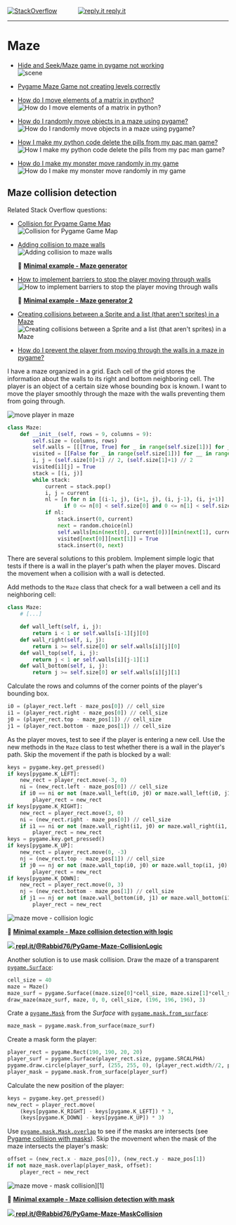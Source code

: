 [![StackOverflow](https://stackexchange.com/users/flair/7322082.png)](https://stackoverflow.com/users/5577765/rabbid76?tab=profile) &nbsp;&nbsp;&nbsp;&nbsp;&nbsp;&nbsp;&nbsp;&nbsp;&nbsp;&nbsp; [![reply.it](../../resource/logo/Repl_it_logo_80.png) reply.it](https://repl.it/repls/folder/PyGame%20Examples)

---

# Maze

- [Hide and Seek/Maze game in pygame not working](https://stackoverflow.com/questions/63853997/hide-and-seek-maze-game-in-pygame-not-working/63854295#63854295)  
  ![scene](https://i.sstatic.net/2QYir.gif)

- [Pygame Maze Game not creating levels correctly](https://stackoverflow.com/questions/59436266/pygame-maze-game-not-creating-levels-correctly/59436430#59436430)

- [How do I move elements of a matrix in python?](https://stackoverflow.com/questions/65174955/how-do-i-move-elements-of-a-matrix-in-python/65178270#65178270)  
  ![How do I move elements of a matrix in python?](https://i.sstatic.net/QgD5t.gif)

- [How do I randomly move objects in a maze using pygame?](https://stackoverflow.com/questions/65189546/how-do-i-randomly-move-objects-in-a-maze-using-pygame/65190004#65190004)  
  ![How do I randomly move objects in a maze using pygame?](https://i.sstatic.net/C7gft.gif)

- [How I make my python code delete the pills from my pac man game?](https://stackoverflow.com/questions/65201227/how-i-make-my-python-code-delete-the-pills-from-my-pac-man-game/65204858#65204858)  
  ![How I make my python code delete the pills from my pac man game?](https://i.sstatic.net/aO99q.gif)

- [How do I make my monster move randomly in my game](https://stackoverflow.com/questions/59327552/how-do-i-make-my-monster-move-randomly-in-my-game/59329312#59329312)  
  ![How do I make my monster move randomly in my game](https://i.sstatic.net/J7bIM.gif)

## Maze collision detection

Related Stack Overflow questions:

- [Collision for Pygame Game Map](https://stackoverflow.com/questions/65887274/collision-for-pygame-game-map/65888081#65888081)  
  ![Collision for Pygame Game Map](https://i.sstatic.net/2KOIq.gif)

- [Adding collision to maze walls](https://stackoverflow.com/questions/55833941/adding-collision-to-maze-walls/55837809#55837809)  
  ![Adding collision to maze walls](https://i.sstatic.net/EUDwK.gif)

  📁 **[Minimal example - Maze generator](../../examples/minimal_examples/pygame_minimal_maze_1.py)**

- [How to implement barriers to stop the player moving through walls](https://stackoverflow.com/questions/65124664/how-to-implement-barriers-to-stop-the-player-moving-through-walls/65130719#65130719)  
  ![How to implement barriers to stop the player moving through walls](https://i.sstatic.net/WKJ5K.gif)

  📁 **[Minimal example - Maze generator 2](../../examples/minimal_examples/pygame_minimal_maze_2.py)**

- [Creating collisions between a Sprite and a list (that aren't sprites) in a Maze](https://stackoverflow.com/questions/68665022/creating-collisions-between-a-sprite-and-a-list-that-arent-sprites-in-a-maze/68668529#68668529)  
  ![Creating collisions between a Sprite and a list (that aren't sprites) in a Maze](https://i.sstatic.net/5aYT2.gif)  

- [How do I prevent the player from moving through the walls in a maze in pygame?](https://stackoverflow.com/questions/68691507/how-do-i-prevent-the-player-from-moving-through-the-walls-in-a-maze-in-pygame/68691536#68691536)

I have a maze organized in a grid. Each cell of the grid stores the information about the walls to its right and bottom neighboring cell. The player is an object of a certain size whose bounding box is known. I want to move the player smoothly through the maze with the walls preventing them from going through.

![move player in maze](https://i.sstatic.net/2JBsh.png)

```py
class Maze:
    def __init__(self, rows = 9, columns = 9):
        self.size = (columns, rows)
        self.walls = [[[True, True] for _ in range(self.size[1])] for __ in range(self.size[0])]
        visited = [[False for _ in range(self.size[1])] for __ in range(self.size[0])]
        i, j = (self.size[0]+1) // 2, (self.size[1]+1) // 2
        visited[i][j] = True
        stack = [(i, j)]
        while stack:
            current = stack.pop()
            i, j = current
            nl = [n for n in [(i-1, j), (i+1, j), (i, j-1), (i, j+1)] 
                  if 0 <= n[0] < self.size[0] and 0 <= n[1] < self.size[1] and not visited[n[0]][n[1]]]
            if nl:
                stack.insert(0, current)
                next = random.choice(nl)
                self.walls[min(next[0], current[0])][min(next[1], current[1])][abs(next[1]-current[1])] = False
                visited[next[0]][next[1]] = True
                stack.insert(0, next)
```

There are several solutions to this problem. Implement simple logic that tests if there is a wall in the player's path when the player moves. Discard the movement when a collision with a wall is detected.

Add methods to the `Maze` class that check for a wall between a cell and its neighboring cell:

```py
class Maze:
    # [...]

    def wall_left(self, i, j):
        return i < 1 or self.walls[i-1][j][0]
    def wall_right(self, i, j):
        return i >= self.size[0] or self.walls[i][j][0]
    def wall_top(self, i, j):
        return j < 1 or self.walls[i][j-1][1]
    def wall_bottom(self, i, j):
        return j >= self.size[0] or self.walls[i][j][1]
```

Calculate the rows and columns of the corner points of the player's bounding box.

```py
i0 = (player_rect.left - maze_pos[0]) // cell_size 
i1 = (player_rect.right - maze_pos[0]) // cell_size
j0 = (player_rect.top - maze_pos[1]) // cell_size  
j1 = (player_rect.bottom - maze_pos[1]) // cell_size  
```

As the player moves, test to see if the player is entering a new cell. Use the new methods in the `Maze` class to test whether there is a wall in the player's path. Skip the movement if the path is blocked by a wall:

```py
keys = pygame.key.get_pressed()
if keys[pygame.K_LEFT]:
    new_rect = player_rect.move(-3, 0)
    ni = (new_rect.left - maze_pos[0]) // cell_size
    if i0 == ni or not (maze.wall_left(i0, j0) or maze.wall_left(i0, j1) or (j0 != j1 and maze.wall_bottom(ni, j0))):
        player_rect = new_rect
if keys[pygame.K_RIGHT]:
    new_rect = player_rect.move(3, 0)
    ni = (new_rect.right - maze_pos[0]) // cell_size
    if i1 == ni or not (maze.wall_right(i1, j0) or maze.wall_right(i1, j1) or (j0 != j1 and maze.wall_bottom(ni, j0))):
        player_rect = new_rect
keys = pygame.key.get_pressed()
if keys[pygame.K_UP]:
    new_rect = player_rect.move(0, -3)
    nj = (new_rect.top - maze_pos[1]) // cell_size
    if j0 == nj or not (maze.wall_top(i0, j0) or maze.wall_top(i1, j0) or (i0 != i1 and maze.wall_right(i0, nj))):
        player_rect = new_rect
if keys[pygame.K_DOWN]:
    new_rect = player_rect.move(0, 3)
    nj = (new_rect.bottom - maze_pos[1]) // cell_size
    if j1 == nj or not (maze.wall_bottom(i0, j1) or maze.wall_bottom(i1, j1) or (i0 != i1 and maze.wall_right(i0, nj))):
        player_rect = new_rect
```

![maze move - collision logic](https://i.sstatic.net/LG0Xm.gif)

📁 **[Minimal example - Maze collision detection with logic](../../examples/minimal_examples/pygame_minimal_maze_collide_1.py)**

**[![](https://i.sstatic.net/5jD0C.png) repl.it/@Rabbid76/PyGame-Maze-CollisionLogic](https://replit.com/@Rabbid76/PyGame-Maze-CollisionLogic#main.py)**

Another solution is to use mask collision. Draw the maze of a transparent [`pygame.Surface`](https://www.pygame.org/docs/ref/surface.html):

```py
cell_size = 40
maze = Maze()
maze_surf = pygame.Surface((maze.size[0]*cell_size, maze.size[1]*cell_size), pygame.SRCALPHA)
draw_maze(maze_surf, maze, 0, 0, cell_size, (196, 196, 196), 3)
```

Crate a [`pygame.Mask`](https://www.pygame.org/docs/ref/mask.html) from the _Surface_ with  [`pygame.mask.from_surface`](https://www.pygame.org/docs/ref/mask.html#pygame.mask.from_surface):

```py
maze_mask = pygame.mask.from_surface(maze_surf)
```

Create a mask form the player:

```py
player_rect = pygame.Rect(190, 190, 20, 20)
player_surf = pygame.Surface(player_rect.size, pygame.SRCALPHA)
pygame.draw.circle(player_surf, (255, 255, 0), (player_rect.width//2, player_rect.height//2), player_rect.width//2)
player_mask = pygame.mask.from_surface(player_surf)
```

Calculate the new position of the player:

```py
keys = pygame.key.get_pressed()
new_rect = player_rect.move(
    (keys[pygame.K_RIGHT] - keys[pygame.K_LEFT]) * 3,  
    (keys[pygame.K_DOWN] - keys[pygame.K_UP]) * 3)
```

Use [`pygame.mask.Mask.overlap`](https://www.pygame.org/docs/ref/mask.html#pygame.mask.Mask.overlap) to see if the masks are intersects (see [Pygame collision with masks](https://stackoverflow.com/questions/57455811/pygame-collision-with-masks/57499484#57499484)). Skip the movement when the mask of the maze intersects the player's mask:

```py
offset = (new_rect.x - maze_pos[0]), (new_rect.y - maze_pos[1])
if not maze_mask.overlap(player_mask, offset):
    player_rect = new_rect
```

![maze move - mask collision](https://i.sstatic.net/PeY8C.gif)][1]

📁 **[Minimal example - Maze collision detection with mask](../../examples/minimal_examples/pygame_minimal_maze_collide_2.py)**

**[![](https://i.sstatic.net/5jD0C.png) repl.it/@Rabbid76/PyGame-Maze-MaskCollision](https://replit.com/@Rabbid76/PyGame-Maze-MaskCollision#main.py)**